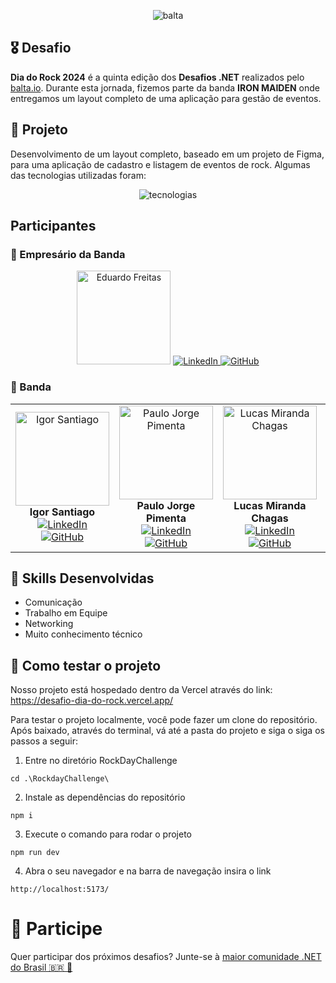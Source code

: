 <div align="center">

![balta](https://d335luupugsy2.cloudfront.net/cms/files/55993/1720472965/$1v6sdfcgn3q)

</div>

## 🎖️ Desafio

**Dia do Rock 2024** é a quinta edição dos **Desafios .NET** realizados pelo [balta.io](https://balta.io). Durante esta jornada, fizemos parte da banda **IRON MAIDEN** onde entregamos um layout completo de uma aplicação para gestão de eventos.

## 📱 Projeto

Desenvolvimento de um layout completo, baseado em um projeto de Figma, para uma aplicação de cadastro e listagem de eventos de rock. Algumas das tecnologias utilizadas foram:

<div align="center">
  <img alt="tecnologias" src="https://skillicons.dev/icons?i=html,css,typescript,react,tailwind,npm">
</div>

## Participantes

### 🚀 Empresário da Banda

<div align="center">
  <img src="https://avatars.githubusercontent.com/u/13337819?v=4" width="150" alt="Eduardo Freitas"/>
  <div style="display: inline-block;">
    <a href="https://www.linkedin.com/in/eduardo-freitas-ehff/" target="_blank">
      <img src="https://skillicons.dev/icons?i=linkedin" alt="LinkedIn">
    </a> 
    <a href="https://github.com/eduardoboca" target="_blank">
      <img src="https://skillicons.dev/icons?i=github" alt="GitHub">
    </a> 
  </div>
</div>

### 🎸 Banda

<div align="center">
  <table>
    <tr>
      <td align="center">
        <img src="https://avatars.githubusercontent.com/u/99906642?v=4" width="150" alt="Igor Santiago"/>
        <br/>
        <strong>Igor Santiago</strong>
        <br/>
        <div style="display: inline-block;">
          <a href="https://www.linkedin.com/in/igorsantiago" target="_blank">
            <img src="https://skillicons.dev/icons?i=linkedin" alt="LinkedIn">
          </a> 
          <a href="https://github.com/igorsantiiago" target="_blank">
            <img src="https://skillicons.dev/icons?i=github" alt="GitHub">
          </a> 
        </div>
      </td>
      <td align="center">
        <img src="https://media.licdn.com/dms/image/C5103AQFU-KHbLIlNRA/profile-displayphoto-shrink_200_200/0/1517369991073?e=1726704000&v=beta&t=0yNBpZK6WpAjnavlCvq9gpN69Yzaz1Uc4_EvmohDr8U" width="150" alt="Paulo Jorge Pimenta"/>
        <br/>
        <strong>Paulo Jorge Pimenta</strong>
        <br/>
        <div style="display: inline-block;">
          <a href="https://www.linkedin.com/in/paulojorgepimenta/" target="_blank">
            <img src="https://skillicons.dev/icons?i=linkedin" alt="LinkedIn">
          </a> 
          <a href="https://github.com/paulopimenta" target="_blank">
            <img src="https://skillicons.dev/icons?i=github" alt="GitHub">
          </a> 
        </div>
      </td>
      <td align="center">
        <img src="https://media.licdn.com/dms/image/D4D03AQEk-WsgTfO_hg/profile-displayphoto-shrink_200_200/0/1687959774200?e=1726704000&v=beta&t=DDxJT4xaIWttyhmGHUehxjFQ7A0ScfIlayaPlZWlqHU" width="150" alt="Lucas Miranda Chagas"/>
        <br/>
        <strong>Lucas Miranda Chagas</strong>
        <br/>
        <div style="display: inline-block;">
          <a href="https://www.linkedin.com/in/lucas-miranda-c/" target="_blank">
            <img src="https://skillicons.dev/icons?i=linkedin" alt="LinkedIn">
          </a> 
          <a href="https://github.com/LucasMChagas" target="_blank">
            <img src="https://skillicons.dev/icons?i=github" alt="GitHub">
          </a> 
        </div>
      </td>
      <td align="center">
        <img src="https://media.licdn.com/dms/image/D4D03AQGWv5wkxvmCyw/profile-displayphoto-shrink_200_200/0/1693825774890?e=1726704000&v=beta&t=julVyq_YAppwUFJ5bFbnnQXvLJmMZGRoTp0C4LSw5F0" width="150" alt="Eduardo Freitas"/>
        <br/>
        <strong>Vitor Gasparete</strong>
        <br/>
        <div style="display: inline-block;">
          <a href="https://www.linkedin.com/in/vitor-gasparete-95a001187/" target="_blank">
            <img src="https://skillicons.dev/icons?i=linkedin" alt="LinkedIn">
          </a> 
          <a href="https://github.com/Gasparete" target="_blank">
            <img src="https://skillicons.dev/icons?i=github" alt="GitHub">
          </a> 
        </div>
      </td>
    </tr>
  </table>
</div>

## 🥋 Skills Desenvolvidas

* Comunicação
* Trabalho em Equipe
* Networking
* Muito conhecimento técnico

## 🧪 Como testar o projeto

Nosso projeto está hospedado dentro da Vercel através do link:
https://desafio-dia-do-rock.vercel.app/

Para testar o projeto localmente, você pode fazer um clone do repositório. Após baixado, através do terminal, vá até a pasta do projeto e siga o siga os passos a seguir:

1. Entre no diretório RockDayChallenge

```shell
cd .\RockdayChallenge\
```

2. Instale as dependências do repositório
```shell
npm i
```

3. Execute o comando para rodar o projeto
```shell
npm run dev
```

4. Abra o seu navegador e na barra de navegação insira o link
```
http://localhost:5173/
```


# 💜 Participe

Quer participar dos próximos desafios? Junte-se à [maior comunidade .NET do Brasil 🇧🇷 💜](https://balta.io/discord)
